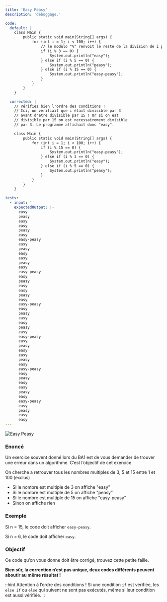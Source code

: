 ```yaml
---
title: 'Easy Peasy'
description: 'déboggage.'

code:
  default: |
    class Main {
        public static void main(String[] args) {
            for (int i = 1; i < 100; i++) {
                // le modulo "%" renvoit le reste de la division de i par 3
                if (i % 3 == 0) {
                    System.out.println("easy");
                } else if (i % 5 == 0) {
                    System.out.println("peasy");
                } else if (i % 15 == 0) {
                    System.out.println("easy-peasy");
                }
            }
        }
    }

  corrected: |
    // Vérifiez bien l'ordre des conditions !
    // Ici, on verifiait que i était divisible par 3
    // avant d'etre divisible par 15 ! Or si on est
    // divisible par 15 on est necessairement divisible
    // par 3. Le programme affichait donc "easy".

    class Main {
        public static void main(String[] args) {
            for (int i = 1; i < 100; i++) {
                if (i % 15 == 0) {
                    System.out.println("easy-peasy");
                } else if (i % 3 == 0) {
                    System.out.println("easy");
                } else if (i % 5 == 0) {
                    System.out.println("peasy");
                }
            }
        }
    }

tests:
  - input: ''
    expectedOutput: |-
      easy
      peasy
      easy
      easy
      peasy
      easy
      easy-peasy
      easy
      peasy
      easy
      easy
      peasy
      easy
      easy-peasy
      easy
      peasy
      easy
      easy
      peasy
      easy
      easy-peasy
      easy
      peasy
      easy
      easy
      peasy
      easy
      easy-peasy
      easy
      peasy
      easy
      easy
      peasy
      easy
      easy-peasy
      easy
      peasy
      easy
      easy
      peasy
      easy
      easy-peasy
      easy
      peasy
      easy
      easy
---
```


![Easy Peasy](/banner/easypeasy.png)

### Enoncé

Un exercice souvent donné lors du BA1 est de vous demander de trouver une erreur dans un algorithme. C’est l’objectif de cet exercice.

On cherche a retrouver tous les nombres multiples de 3, 5 et 15 entre 1 et 100 (exclus)

- Si le nombre est multiple de 3 on affiche "easy"
- Si le nombre est multiple de 5 on affiche "peasy"
- Si le nombre est multiple de 15 on affiche "easy-peasy"
- Sinon on affiche rien

### **Exemple**

Si n = 15, le code doit afficher `easy-peasy`.

Si n = 6, le code doit afficher `easy`.

### **Objectif**

Ce code qu’on vous donne doit être corrigé, trouvez cette petite faille.

**Bien sûr, la correction n’est pas unique, deux codes différents peuvent aboutir au même résultat !**

::hint
Attention à l’ordre des conditions ! Si une condition `if` est vérifiée, les `else if` ou `else` qui suivent ne sont pas exécutés, même si leur condition est aussi vérifiée.
::

